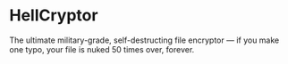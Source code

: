# HellCryptor
The ultimate military-grade, self-destructing file encryptor — if you make one typo, your file is nuked 50 times over, forever.
